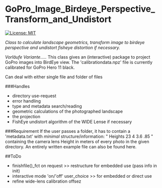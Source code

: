 # GoPro_Image_Birdeye_Perspective_Transform_and_Undistort
[![License: MIT](https://img.shields.io/badge/License-MIT-yellow.svg)](https://opensource.org/licenses/MIT)


_Class to calculate landscape geometrics, transform image to birdeye perspective and undistort fisheye distortion if necessary._

*Vorläufe Variante.....*
This class gives an (interactive) package to project GoPro images into BirdEye view. 
The 'calibrationdata.npz' file is currently calibrated for GoPro Hero 11 black.



Can deal with either single file and folder of files 

###Handles 
- directory use-request
- error handling
- type and metadata search/reading
- geometric calculations of the photographed landscape
- the projection
- FishEye undistort algorithm of the WIDE Lense if necessary


###Requirement
If the user passes a folder, it has to contain a 
'metadata.txt' with _minimal_ structure/information:
"
Heights
23
4
3.6
.85
"
containing the camera lens Height in meters of every photo in the 
given directory. An entirely written example file can also be found here.


##ToDo
- finishfile()_fct on request >> restructure for embedded use (pass info in init)
- interactive mode 'on/'off' user_choice >> for embedded or direct use
- refine wide-lens calibration offsez
